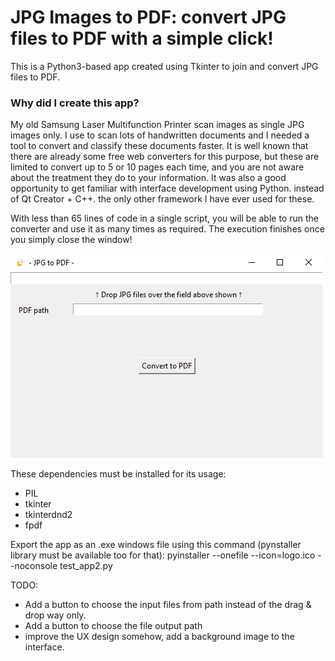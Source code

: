 # JPG Images to PDF: convert JPG files to PDF with a simple click!


This is a Python3-based app created using Tkinter to join and convert JPG files to PDF.

### Why did I create this app?

My old Samsung Laser Multifunction Printer scan images as single JPG images only. I use to scan lots of handwritten documents and I needed a tool to convert and classify these documents faster. It is well known that there are already some free web converters for this purpose, but these are limited to convert up to 5 or 10 pages each time, and you are not aware about the treatment they do to your information. It was also a good opportunity to get familiar with interface development using Python. instead of Qt Creator + C++. the only other framework I have ever used for these. 

With less than 65 lines of code in a single script, you will be able to run the converter and use it as many times as required. The execution finishes once you simply close the window!



![screenshot](https://github.com/jadvani/JPG_to_PDF/blob/master/img/screenshot_app.png?style=centerme)
 
 
These dependencies must be installed for its usage:

* PIL
* tkinter
* tkinterdnd2
* fpdf

 
Export the app as an .exe windows file using this command (pynstaller library must be available too for that):
pyinstaller --onefile --icon=logo.ico --noconsole test_app2.py


TODO:

* Add a button to choose the input files from path instead of the drag & drop way only.
* Add a button to choose the file output path
* improve the UX design somehow, add a background image to the interface.

